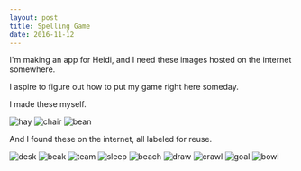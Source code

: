 ```yaml
---
layout: post
title: Spelling Game
date: 2016-11-12
---
```


I'm making an app for Heidi, and I need these images hosted on the internet somewhere.

I aspire to figure out how to put my game right here someday.

I made these myself.


![hay](/post-images/spelling/hay.jpg)
![chair](/post-images/spelling/chair.jpg)
![bean](/post-images/spelling/bean.jpg)

And I found these on the internet, all labeled for reuse.


![desk](/post-images/spelling/desk.jpg)
![beak](/post-images/spelling/beak.jpg)
![team](/post-images/spelling/team.jpg)
![sleep](/post-images/spelling/sleep.jpg)
![beach](/post-images/spelling/beach.jpg)
![draw](/post-images/spelling/draw.jpg)
![crawl](/post-images/spelling/crawl.jpg)
![goal](/post-images/spelling/goal.jpg)
![bowl](/post-images/spelling/bowl.jpg)
